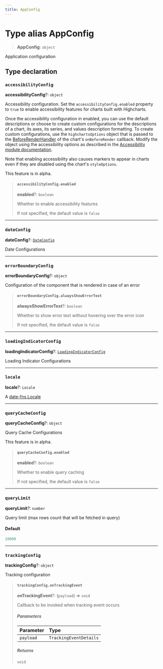 ```yaml
---
title: AppConfig
---
```


# Type alias AppConfig

> **AppConfig**: `object`

Application configuration

## Type declaration

### `accessibilityConfig`

**accessibilityConfig**?: `object`

Accessibility configuration. Set the `accessibilityConfig.enabled` property to `true` to enable accessibility features for charts built with Highcharts.

Once the accessibility configuration in enabled, you can use the default descriptions or choose to create custom configurations for the descriptions of a chart, its axes, its series, and values description formatting. To create custom configurations, use the `highchartsOptions` object that is passed to the [BeforeRenderHandler](type-alias.BeforeRenderHandler.md) of the chart's `onBeforeRender` callback. Modify the object using the accessibility options as described in the [Accessibility module documentation](https://www.highcharts.com/docs/accessibility/accessibility-module).

Note that enabling accessibility also causes markers to appear in charts even if they are disabled using the chart's `styleOptions`.

This feature is in alpha.

> #### `accessibilityConfig.enabled`
>
> **enabled**?: `boolean`
>
> Whether to enable accessibility features
>
> If not specified, the default value is `false`
>
>

***

### `dateConfig`

**dateConfig**?: [`DateConfig`](type-alias.DateConfig.md)

Date Configurations

***

### `errorBoundaryConfig`

**errorBoundaryConfig**?: `object`

Configuration of the component that is rendered in case of an error

> #### `errorBoundaryConfig.alwaysShowErrorText`
>
> **alwaysShowErrorText**?: `boolean`
>
> Whether to show error text without hovering over the error icon
>
> If not specified, the default value is `false`
>
>

***

### `loadingIndicatorConfig`

**loadingIndicatorConfig**?: [`LoadingIndicatorConfig`](type-alias.LoadingIndicatorConfig.md)

Loading Indicator Configurations

***

### `locale`

**locale**?: `Locale`

A [date-fns Locale](https://date-fns.org/v2.30.0/docs/Locale)

***

### `queryCacheConfig`

**queryCacheConfig**?: `object`

Query Cache Configurations

This feature is in alpha.

> #### `queryCacheConfig.enabled`
>
> **enabled**?: `boolean`
>
> Whether to enable query caching
>
> If not specified, the default value is `false`
>
>

***

### `queryLimit`

**queryLimit**?: `number`

Query limit (max rows count that will be fetched in query)

#### Default

```ts
20000
```

***

### `trackingConfig`

**trackingConfig**?: `object`

Tracking configuration

> #### `trackingConfig.onTrackingEvent`
>
> **onTrackingEvent**?: (`payload`) => `void`
>
> Callback to be invoked when tracking event occurs
>
> ##### Parameters
>
>
> | Parameter | Type |
> | :------ | :------ |
> | `payload` | `TrackingEventDetails` |
>
>
> ##### Returns
>
> `void`
>
>
>
>
